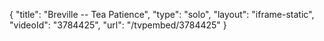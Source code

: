 {
    "title": "Breville -- Tea Patience",
    "type": "solo",
    "layout": "iframe-static",
    "videoId": "3784425",
    "url": "\/tvpembed\/3784425"
}